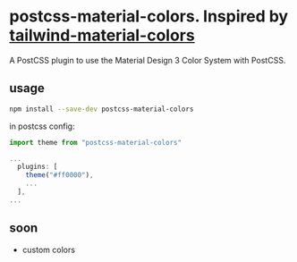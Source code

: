 # postcss-material-colors. Inspired by [tailwind-material-colors](https://github.com/JavierM42/tailwind-material-colors)

A PostCSS plugin to use the Material Design 3 Color System with PostCSS.

## usage

```bash
npm install --save-dev postcss-material-colors
```

in postcss config:

```js
import theme from "postcss-material-colors"

...
  plugins: [
    theme("#ff0000"),
    ...
  ],
...
```

## soon

- custom colors
